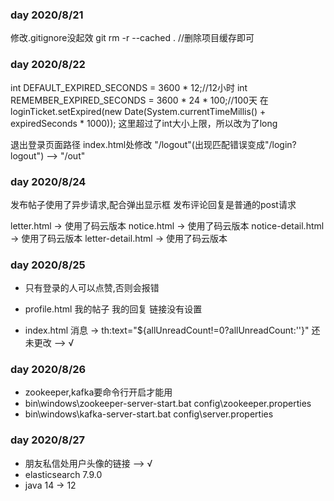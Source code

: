 ### day 2020/8/21
修改.gitignore没起效
git rm -r --cached .    //删除项目缓存即可

### day 2020/8/22
int DEFAULT_EXPIRED_SECONDS = 3600 * 12;//12小时
int REMEMBER_EXPIRED_SECONDS = 3600 * 24 * 100;//100天
在
loginTicket.setExpired(new Date(System.currentTimeMillis() + expiredSeconds * 1000));
这里超过了int大小上限，所以改为了long

退出登录页面路径
index.html处修改
"/logout"(出现匹配错误变成"/login?logout") --> "/out"

### day 2020/8/24
发布帖子使用了异步请求,配合弹出显示框
发布评论回复是普通的post请求

letter.html -> 使用了码云版本
notice.html -> 使用了码云版本
notice-detail.html -> 使用了码云版本
letter-detail.html -> 使用了码云版本


### day 2020/8/25
- 只有登录的人可以点赞,否则会报错

- profile.html 我的帖子 我的回复 链接没有设置

- index.html 消息 -> th:text="${allUnreadCount!=0?allUnreadCount:''}" 还未更改 --> √


### day 2020/8/26
- zookeeper,kafka要命令行开启才能用
- bin\windows\zookeeper-server-start.bat config\zookeeper.properties
- bin\windows\kafka-server-start.bat config\server.properties


### day 2020/8/27
- 朋友私信处用户头像的链接 --> √
- elasticsearch 7.9.0
- java 14 -> 12
